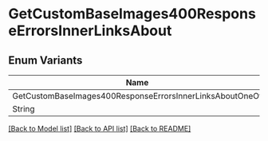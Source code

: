 # GetCustomBaseImages400ResponseErrorsInnerLinksAbout

## Enum Variants

| Name | Description |
|---- | -----|
| GetCustomBaseImages400ResponseErrorsInnerLinksAboutOneOf |  |
| String |  |

[[Back to Model list]](../README.md#documentation-for-models) [[Back to API list]](../README.md#documentation-for-api-endpoints) [[Back to README]](../README.md)


